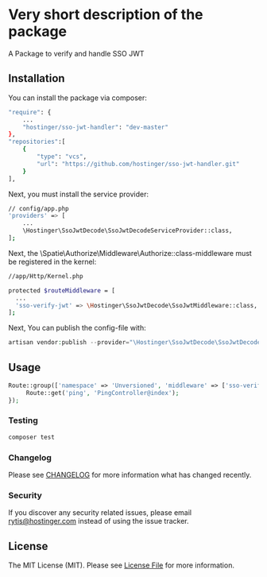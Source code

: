 # Very short description of the package

A Package to verify and handle SSO JWT

## Installation

You can install the package via composer:

```bash
"require": {
    ...
    "hostinger/sso-jwt-handler": "dev-master"
},
"repositories":[
    {
        "type": "vcs",
        "url": "https://github.com/hostinger/sso-jwt-handler.git"
    }
],
```

Next, you must install the service provider:

```bash
// config/app.php
'providers' => [
    ...
    \Hostinger\SsoJwtDecode\SsoJwtDecodeServiceProvider::class,
];
```

Next, the \Spatie\Authorize\Middleware\Authorize::class-middleware must be registered in the kernel:
```bash
//app/Http/Kernel.php

protected $routeMiddleware = [
  ...
  'sso-verify-jwt' => \Hostinger\SsoJwtDecode\SsoJwtMiddleware::class,
];
```

Next, You can publish the config-file with:
      
```php 
artisan vendor:publish --provider="\Hostinger\SsoJwtDecode\SsoJwtDecodeServiceProvider::class"
```


## Usage

``` php
Route::group(['namespace' => 'Unversioned', 'middleware' => ['sso-verify-jwt']], static function () {
     Route::get('ping', 'PingController@index');
});
```

### Testing

``` bash
composer test
```

### Changelog

Please see [CHANGELOG](CHANGELOG.md) for more information what has changed recently.


### Security

If you discover any security related issues, please email rytis@hostinger.com instead of using the issue tracker.


## License

The MIT License (MIT). Please see [License File](LICENSE.md) for more information.